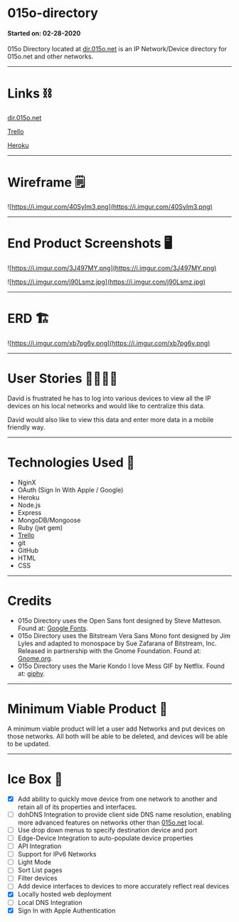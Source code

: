 # 015o-directory
#### Started on: 02-28-2020

015o Directory located at [dir.015o.net](http://dir.015o.net) is an IP Network/Device directory for 015o.net and other networks.

---

# Links ⛓

[dir.015o.net](https://dir.015o.net/)

[Trello](https://trello.com/b/de9phg99/015odirectory)

[Heroku](https://zero15odirectory.herokuapp.com/)

---

# Wireframe 🗒

![https://i.imgur.com/40SyIm3.png](https://i.imgur.com/40SyIm3.png)

---

# End Product Screenshots 🖥

![https://i.imgur.com/3J497MY.png](https://i.imgur.com/3J497MY.png)

![https://i.imgur.com/j90Lsmz.jpg](https://i.imgur.com/j90Lsmz.jpg)

---

# ERD 🏗

![https://i.imgur.com/xb7pg6v.png](https://i.imgur.com/xb7pg6v.png)

---

# User Stories 👩‍💻👨‍💻

David is frustrated he has to log into various devices to view all the IP devices on his local networks and would like to centralize this data.

David would also like to view this data and enter more data in a mobile friendly way. 

---

# Technologies Used 💾

- NginX
- OAuth (Sign In With Apple / Google)
- Heroku
- Node.js
- Express
- MongoDB/Mongoose
- Ruby (jwt gem)
- [Trello](https://trello.com/b/de9phg99/015odirectory)
- git
- GitHub
- HTML
- CSS

---

# Credits

- 015o Directory uses the Open Sans font designed by Steve Matteson. Found at: [Google Fonts](https://fonts.google.com/specimen/Open+Sans).
- 015o Directory uses the Bitstream Vera Sans Mono font designed by Jim Lyles and adapted to monospace by Sue Zafarana of Bitstream, Inc. Released in partnership with the Gnome Foundation. Found at: [Gnome.org](https://www.gnome.org/fonts/).
- 015o Directory uses the Marie Kondo I love Mess GIF by Netflix. Found at: [giphy](https://media3.giphy.com/media/fCUCbWXe9JONVsJSUd/giphy.gif?cid=4d1e4f291a1703b7ed878413ce4a923c981d1a9f973b3972&rid=giphy.gif).

---

# Minimum Viable Product 🎯

A minimum viable product will let a user add Networks and put devices on those networks. All both will be able to be deleted, and devices will be able to be updated. 

---

# Ice Box 🧊

- [x]  Add ability to quickly move device from one network to another and retain all of its properties and interfaces.
- [ ]  dohDNS Integration to provide client side DNS name resolution, enabling more advanced features on networks other than [015o.net](http://015o.net) local.
- [ ]  Use drop down menus to specify destination device and port
- [ ]  Edge-Device Integration to auto-populate device properties
- [ ]  API Integration
- [ ]  Support for IPv6 Networks
- [ ]  Light Mode
- [ ]  Sort List pages
- [ ]  Filter devices
- [ ]  Add device interfaces to devices to more accurately reflect real devices
- [x]  Locally hosted web deployment
- [ ]  Local DNS Integration
- [x]  Sign In with Apple Authentication